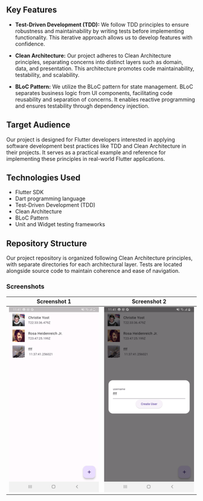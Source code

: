 ## Key Features

- **Test-Driven Development (TDD):** We follow TDD principles to ensure robustness and maintainability by writing tests before implementing functionality. This iterative approach allows us to develop features with confidence.
  
- **Clean Architecture:** Our project adheres to Clean Architecture principles, separating concerns into distinct layers such as domain, data, and presentation. This architecture promotes code maintainability, testability, and scalability.
  
- **BLoC Pattern:** We utilize the BLoC pattern for state management. BLoC separates business logic from UI components, facilitating code reusability and separation of concerns. It enables reactive programming and ensures testability through dependency injection.

## Target Audience

Our project is designed for Flutter developers interested in applying software development best practices like TDD and Clean Architecture in their projects. It serves as a practical example and reference for implementing these principles in real-world Flutter applications.

## Technologies Used

- Flutter SDK
- Dart programming language
- Test-Driven Development (TDD)
- Clean Architecture
- BLoC Pattern
- Unit and Widget testing frameworks

## Repository Structure

Our project repository is organized following Clean Architecture principles, with separate directories for each architectural layer. Tests are located alongside source code to maintain coherence and ease of navigation.

### Screenshots

| Screenshot 1                      | Screenshot 2                      |
| --------------------------------- | --------------------------------- |
| ![Screenshot 1](assets\images\dd.png) | ![Screenshot 2](assets\images\image2.png) |

